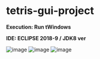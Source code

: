 # tetris-gui-project
**Execution: Run tWindows**

**IDE: ECLIPSE 2018-9 / JDK8 ver**

![image](https://user-images.githubusercontent.com/74225835/179432439-77087989-6af7-4556-90ba-65e811429585.png)
![image](https://user-images.githubusercontent.com/74225835/179432470-dd655a55-00c2-472f-9bb5-e6b361b6b9ea.png)
![image](https://user-images.githubusercontent.com/74225835/179432490-6d7e1136-bd8d-4a1c-aade-8e1ec7d6a393.png)
